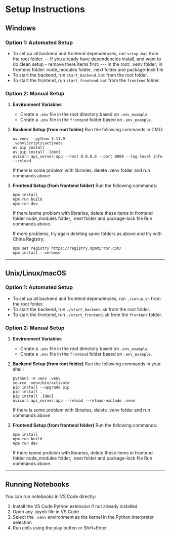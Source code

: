 # Setup Instructions

## Windows

### Option 1: Automated Setup
- To set up all backend and frontend dependencies, run `setup.bat` from the root folder.
-- If you already have dependencies install, and want to do clean setup - remove there items first:
--- in the root: .venv folder; in frontend folder: node_modules folder, .next folder and package-lock file
- To start the backend, run `start_backend.bat` from the root folder.
- To start the frontend, run `start_frontend.bat` from the `frontend` folder.

### Option 2: Manual Setup
1. **Environment Variables**
   - Create a `.env` file in the root directory based on `.env_example`.
   - Create a `.env` file in the `frontend` folder based on `.env_example`.
2. **Backend Setup (from root folder)**
   Run the following commands in CMD:
   ```
   uv venv --python 3.11.9
   .venv\Scripts\activate
   uv pip install .
   uv pip install .[dev]
   uvicorn api_server:app --host 0.0.0.0 --port 8000 --log-level info --reload
   ```
   
   If there is some problem with libraries, delete .venv folder and run commands above
   
3. **Frontend Setup (from frontend folder)**
   Run the following commands:
   ```
   npm install
   npm run build
   npm run dev
   ```

   If there isome problem with libraries, delete these items in frontend folder
   node_modules folder, .next folder and package-lock file
   Run commands above.
   
   If more problems, try again deleting same folders as above and try with China Registry:
   
   ```
   npm set registry https://registry.npmmirror.com/
   npm install --verbose
   ```

---

## Unix/Linux/macOS

### Option 1: Automated Setup
- To set up all backend and frontend dependencies, run `./setup.sh` from the root folder.
- To start the backend, run `./start_backend.sh` from the root folder.
- To start the frontend, run `./start_frontend.sh` from the `frontend` folder.

### Option 2: Manual Setup
1. **Environment Variables**
   - Create a `.env` file in the root directory based on `.env_example`.
   - Create a `.env` file in the `frontend` folder based on `.env_example`.
2. **Backend Setup (from root folder)**
   Run the following commands in your shell:
   ```
   python3 -m venv .venv
   source .venv/bin/activate
   pip install --upgrade pip
   pip install .
   pip install .[dev]
   uvicorn api_server:app --reload --reload-exclude .venv
   ```
   
   If there is some problem with libraries, delete .venv folder and run commands above
   
3. **Frontend Setup (from frontend folder)**
   Run the following commands:
   ```
   npm install
   npm run build
   npm run dev
   ```

   If there isome problem with libraries, delete these items in frontend folder
   node_modules folder, .next folder and package-lock file
   Run commands above.
---

## Running Notebooks
You can run notebooks in VS Code directly:

1. Install the VS Code Python extension if not already installed
2. Open any .ipynb file in VS Code
3. Select the `.venv` environment as the kernel in the Python interpreter selection
4. Run cells using the play button or Shift+Enter
